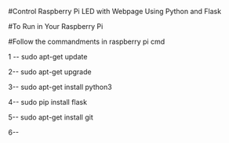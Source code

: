 #Control Raspberry Pi LED with Webpage  Using Python and Flask

#To Run in Your Raspberry Pi 

#Follow the commandments in raspberry pi cmd

1 --
  sudo apt-get update
 
2--
  sudo apt-get upgrade

3--
  sudo apt-get install python3
  
4--
  sudo pip install flask
  
5--
  sudo apt-get install git
  
6--
